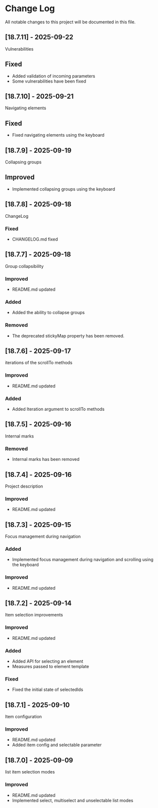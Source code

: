 # Change Log
All notable changes to this project will be documented in this file.

## [18.7.11] - 2025-09-22

Vulnerabilities

## Fixed

- Added validation of incoming parameters
- Some vulnerabilities have been fixed

## [18.7.10] - 2025-09-21

Navigating elements

## Fixed

- Fixed navigating elements using the keyboard

## [18.7.9] - 2025-09-19

Collapsing groups

## Improved

- Implemented collapsing groups using the keyboard

## [18.7.8] - 2025-09-18

ChangeLog
  
### Fixed 

- CHANGELOG.md fixed

## [18.7.7] - 2025-09-18

Group collapsibility
  
### Improved 

- README.md updated

### Added

- Added the ability to collapse groups

### Removed

- The deprecated stickyMap property has been removed.

## [18.7.6] - 2025-09-17

iterations of the scrollTo methods
  
### Improved 

- README.md updated

### Added

- Added Iteration argument to scrollTo methods

## [18.7.5] - 2025-09-16

Internal marks
  
### Removed 

- Internal marks has been removed

## [18.7.4] - 2025-09-16

Project description
  
### Improved 

- README.md updated

## [18.7.3] - 2025-09-15

Focus management during navigation
  
### Added 

- Implemented focus management during navigation and scrolling using the keyboard
  
### Improved 

- README.md updated

## [18.7.2] - 2025-09-14

Item selection improvements
  
### Improved 

- README.md updated
  
### Added 

- Added API for selecting an element
- Measures passed to element template
  
### Fixed

- Fixed the initial state of selectedIds

## [18.7.1] - 2025-09-10

Item configuration

### Improved 

- README.md updated
- Added item config and selectable parameter

## [18.7.0] - 2025-09-09

list item selection modes

### Improved 

- README.md updated
- Implemented select, multiselect and unselectable list modes
